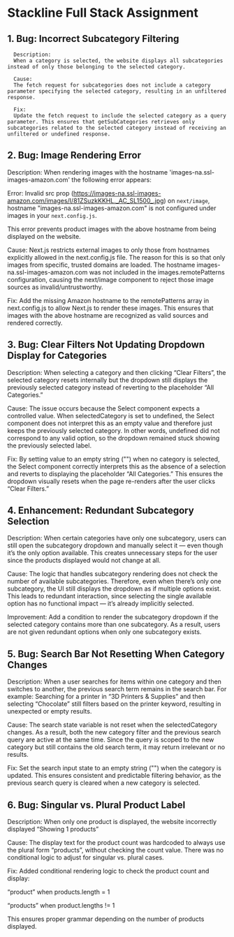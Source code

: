 # Stackline Full Stack Assignment

## 1. Bug: Incorrect Subcategory Filtering

      Description:
      When a category is selected, the website displays all subcategories instead of only those belonging to the selected category.

      Cause:
      The fetch request for subcategories does not include a category parameter specifying the selected category, resulting in an unfiltered response.

      Fix:
      Update the fetch request to include the selected category as a query parameter. This ensures that getSubCategories retrieves only subcategories related to the selected category instead of receiving an unfiltered or undefined response.

## 2. Bug: Image Rendering Error

   Description: 
   When rendering images with the hostname 'images-na.ssl-images-amazon.com'
   the following error appears:

   Error: Invalid src prop (https://images-na.ssl-images-amazon.com/images/I/81ZSuzkKKHL._AC_SL1500_.jpg) on `next/image`, hostname "images-na.ssl-images-amazon.com" is not configured under images in your `next.config.js`.

   This error prevents product images with the above hostname from being displayed 
   on the website.

   Cause:
   Next.js restricts external images to only those from hostnames explicitly allowed in the next.config.js file. The reason for this is so that only images from specific, trusted domains are loaded. The hostname images-na.ssl-images-amazon.com was not included in the images.remotePatterns configuration, causing the next/image component to reject those image sources as invalid/untrustworthy.

   Fix:
   Add the missing Amazon hostname to the remotePatterns array in next.config.js to allow Next.js to render these images. This ensures that images with the above hostname are recognized as valid sources and rendered correctly. 

## 3. Bug: Clear Filters Not Updating Dropdown Display for Categories
   
   Description: 
   When selecting a category and then clicking “Clear Filters”, the selected category resets internally but the dropdown still displays the previously selected category instead of reverting to the placeholder “All Categories.”

   Cause:
   The issue occurs because the Select component expects a controlled value. When selectedCategory is set to undefined, the Select component does not interpret this as an empty value and therefore just keeps the previously selected category.
   In other words, undefined did not correspond to any valid option, so the dropdown remained stuck showing the previously selected label.

   Fix:
   By setting value to an empty string ("") when no category is selected, the Select component correctly interprets this as the absence of a selection and reverts to displaying the placeholder “All Categories.” This ensures the dropdown visually resets when the page re-renders after the user clicks “Clear Filters.”

## 4. Enhancement: Redundant Subcategory Selection

   Description:
   When certain categories have only one subcategory, users can still open the subcategory dropdown and manually select it — even though it’s the only option available. This creates unnecessary steps for the user since the products displayed would not change at all.

   Cause:
   The logic that handles subcategory rendering does not check the number of available subcategories. Therefore, even when there’s only one subcategory, the UI still displays the dropdown as if multiple options exist.
   This leads to redundant interaction, since selecting the single available option has no functional impact — it’s already implicitly selected.

   Improvement:
   Add a condition to render the subcategory dropdown if the selected category contains more than one subcategory. As a result, users are not given redundant options
   when only one subcategory exists.

## 5. Bug: Search Bar Not Resetting When Category Changes

   Description:
   When a user searches for items within one category and then switches to another, the previous search term remains in the search bar.
   For example: Searching for a printer in “3D Printers & Supplies” and then selecting “Chocolate” still filters based on the printer keyword, resulting in unexpected or empty results.

   Cause:
   The search state variable is not reset when the selectedCategory changes. As a result, both the new category filter and the previous search query are active at the same time.
   Since the query is scoped to the new category but still contains the old search term, it may return irrelevant or no results.

   Fix:
   Set the search input state to an empty string ("") when the category is updated. This ensures consistent and predictable filtering behavior, as the previous search query is cleared when a new category is selected.

## 6. Bug: Singular vs. Plural Product Label

   Description:
   When only one product is displayed, the website incorrectly displayed 
   “Showing 1 products”

   Cause:
   The display text for the product count was hardcoded to always use the plural form “products”, without checking the count value. There was no conditional logic to adjust for singular vs. plural cases.

   Fix:
   Added conditional rendering logic to check the product count and display:

   “product” when products.length = 1

   “products” when product.lengths != 1

   This ensures proper grammar depending on the number of products displayed.
